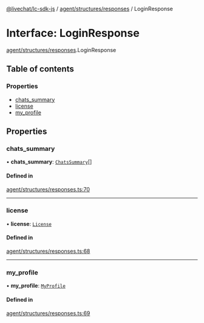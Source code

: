 [@livechat/lc-sdk-js](../README.md) / [agent/structures/responses](../modules/agent_structures_responses.md) / LoginResponse

# Interface: LoginResponse

[agent/structures/responses](../modules/agent_structures_responses.md).LoginResponse

## Table of contents

### Properties

- [chats\_summary](agent_structures_responses.LoginResponse.md#chats_summary)
- [license](agent_structures_responses.LoginResponse.md#license)
- [my\_profile](agent_structures_responses.LoginResponse.md#my_profile)

## Properties

### chats\_summary

• **chats\_summary**: [`ChatsSummary`](agent_structures_structures.ChatsSummary.md)[]

#### Defined in

[agent/structures/responses.ts:70](https://github.com/livechat/lc-sdk-js/blob/d267eeb/src/agent/structures/responses.ts#L70)

___

### license

• **license**: [`License`](agent_structures_structures.License.md)

#### Defined in

[agent/structures/responses.ts:68](https://github.com/livechat/lc-sdk-js/blob/d267eeb/src/agent/structures/responses.ts#L68)

___

### my\_profile

• **my\_profile**: [`MyProfile`](agent_structures_users.MyProfile.md)

#### Defined in

[agent/structures/responses.ts:69](https://github.com/livechat/lc-sdk-js/blob/d267eeb/src/agent/structures/responses.ts#L69)
